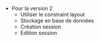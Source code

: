 - Pour la version 2
    - Utiliser le constraint layout
    - Stockage en base de données
    - Création session
    - Edition session

